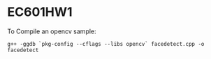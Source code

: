 # EC601HW1
To Compile an opencv sample: 
~~~~
g++ -ggdb `pkg-config --cflags --libs opencv` facedetect.cpp -o facedetect
~~~~
